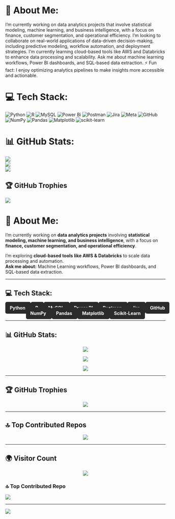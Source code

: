 # 💫 About Me:
I’m currently working on data analytics projects that involve statistical modeling, machine learning, and business intelligence, with a focus on finance, customer segmentation, and operational efficiency. I’m looking to collaborate on real-world applications of data-driven decision-making, including predictive modeling, workflow automation, and deployment strategies. I’m currently learning cloud-based tools like AWS and Databricks to enhance data processing and scalability. Ask me about machine learning workflows, Power BI dashboards, and SQL-based data extraction. ⚡ Fun fact: I enjoy optimizing analytics pipelines to make insights more accessible and actionable.


# 💻 Tech Stack:
![Python](https://img.shields.io/badge/python-3670A0?style=for-the-badge&logo=python&logoColor=ffdd54) ![R](https://img.shields.io/badge/r-%23276DC3.svg?style=for-the-badge&logo=r&logoColor=white) ![MySQL](https://img.shields.io/badge/mysql-4479A1.svg?style=for-the-badge&logo=mysql&logoColor=white) ![Power Bi](https://img.shields.io/badge/power_bi-F2C811?style=for-the-badge&logo=powerbi&logoColor=black) ![Postman](https://img.shields.io/badge/Postman-FF6C37?style=for-the-badge&logo=postman&logoColor=white) ![Jira](https://img.shields.io/badge/jira-%230A0FFF.svg?style=for-the-badge&logo=jira&logoColor=white) ![Meta](https://img.shields.io/badge/Meta-%230467DF.svg?style=for-the-badge&logo=Meta&logoColor=white) ![GitHub](https://img.shields.io/badge/github-%23121011.svg?style=for-the-badge&logo=github&logoColor=white) ![NumPy](https://img.shields.io/badge/numpy-%23013243.svg?style=for-the-badge&logo=numpy&logoColor=white) ![Pandas](https://img.shields.io/badge/pandas-%23150458.svg?style=for-the-badge&logo=pandas&logoColor=white) ![Matplotlib](https://img.shields.io/badge/Matplotlib-%23ffffff.svg?style=for-the-badge&logo=Matplotlib&logoColor=black) ![scikit-learn](https://img.shields.io/badge/scikit--learn-%23F7931E.svg?style=for-the-badge&logo=scikit-learn&logoColor=white)
# 📊 GitHub Stats:
![](https://github-readme-stats.vercel.app/api?username=fwangsaw&theme=shadow_red&hide_border=true&include_all_commits=true&count_private=true)<br/>
![](https://github-readme-streak-stats.herokuapp.com/?user=fwangsaw&theme=shadow_red&hide_border=true)<br/>
![](https://github-readme-stats.vercel.app/api/top-langs/?username=fwangsaw&theme=shadow_red&hide_border=true&include_all_commits=true&count_private=true&layout=compact)

## 🏆 GitHub Trophies
![](https://github-profile-trophy.vercel.app/?username=fwangsaw&theme=radical&no-frame=false&no-bg=true&margin-w=4)
# 💫 About Me:
I’m currently working on **data analytics projects** involving **statistical modeling, machine learning, and business intelligence**, with a focus on **finance, customer segmentation, and operational efficiency**.  

I’m exploring **cloud-based tools like AWS & Databricks** to scale data processing and automation.  
**Ask me about:** Machine Learning workflows, Power BI dashboards, and SQL-based data extraction.  

---

## 💻 Tech Stack:

<div align="center">
  
  <span style="background-color:#2b2b2b;padding:10px 14px;border-radius:5px;color:white;font-weight:bold;"> Python </span>
  <span style="background-color:#2b2b2b;padding:10px 14px;border-radius:5px;color:white;font-weight:bold;"> R </span>
  <span style="background-color:#2b2b2b;padding:10px 14px;border-radius:5px;color:white;font-weight:bold;"> MySQL </span>
  <span style="background-color:#2b2b2b;padding:10px 14px;border-radius:5px;color:white;font-weight:bold;"> Power BI </span>
  <span style="background-color:#2b2b2b;padding:10px 14px;border-radius:5px;color:white;font-weight:bold;"> Postman </span>
  <span style="background-color:#2b2b2b;padding:10px 14px;border-radius:5px;color:white;font-weight:bold;"> Jira </span>
  <span style="background-color:#2b2b2b;padding:10px 14px;border-radius:5px;color:white;font-weight:bold;"> GitHub </span>
  <span style="background-color:#2b2b2b;padding:10px 14px;border-radius:5px;color:white;font-weight:bold;"> NumPy </span>
  <span style="background-color:#2b2b2b;padding:10px 14px;border-radius:5px;color:white;font-weight:bold;"> Pandas </span>
  <span style="background-color:#2b2b2b;padding:10px 14px;border-radius:5px;color:white;font-weight:bold;"> Matplotlib </span>
  <span style="background-color:#2b2b2b;padding:10px 14px;border-radius:5px;color:white;font-weight:bold;"> Scikit-Learn </span>

</div>

---

## 📊 GitHub Stats:

<div align="center">
  
  ![](https://github-readme-stats.vercel.app/api?username=fwangsaw&theme=shadow_red&hide_border=true&include_all_commits=true&count_private=true)  

  ![](https://github-readme-streak-stats.herokuapp.com/?user=fwangsaw&theme=shadow_red&hide_border=true)  

  ![](https://github-readme-stats.vercel.app/api/top-langs/?username=fwangsaw&theme=shadow_red&hide_border=true&include_all_commits=true&count_private=true&layout=compact)  

</div>

---

## 🏆 GitHub Trophies

<div align="center">

  ![](https://github-profile-trophy.vercel.app/?username=fwangsaw&theme=shadow_red&no-frame=false&no-bg=true&margin-w=4)

</div>

---

## 🔝 Top Contributed Repos

<div align="center">
  
  ![](https://github-contributor-stats.vercel.app/api?username=fwangsaw&limit=5&theme=shadow_red&combine_all_yearly_contributions=true)

</div>

---

## 🌍 Visitor Count

<div align="center">
  
  [![](https://visitcount.itsvg.in/api?id=fwangsaw&icon=0&color=4)](https://visitcount.itsvg.in)

</div>

### 🔝 Top Contributed Repo
![](https://github-contributor-stats.vercel.app/api?username=fwangsaw&limit=5&theme=shadow_red&combine_all_yearly_contributions=true)

---
[![](https://visitcount.itsvg.in/api?id=fwangsaw&icon=0&color=4)](https://visitcount.itsvg.in)

<!-- Proudly created with GPRM ( https://gprm.itsvg.in ) -->

